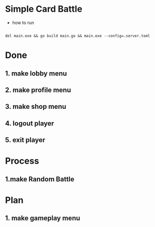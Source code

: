 # Simple Card Battle

* how to run

```

del main.exe && go build main.go && main.exe --config=.server.toml

```

# Done

## 1. make lobby menu
## 2. make profile menu
## 3. make shop menu
## 4. logout player
## 5. exit player

# Process

## 1.make Random Battle

# Plan

## 1. make gameplay menu
